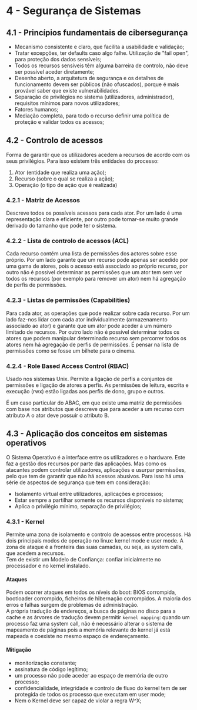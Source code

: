 # 4 - Segurança de Sistemas

## 4.1 - Princípios fundamentais de cibersegurança

- Mecanismo consistente e claro, que facilita a usabilidade e validação;
- Tratar excepções, ter defaults caso algo falhe. Utilização de "fail open", para proteção dos dados sensíveis;
- Todos os recursos sensíveis têm alguma barreira de controlo, não deve ser possível aceder diretamente;
- Desenho aberto, a arquitetura de segurança e os detalhes de funcionamento devem ser públicos (não ofuscados), porque é mais provável saber que existe vulnerabilidades.
- Separação de privilégios no sistema (utilizadores, administrador), requisitos mínimos para novos utilizadores;
- Fatores humanos;
- Mediação completa, para todo o recurso definir uma política de proteção e validar todos os acessos;

## 4.2 - Controlo de acessos

Forma de garantir que os utilizadores acedem a recursos de acordo com os seus privilégios. Para isso existem três entidades do processo:

1. Ator (entidade que realiza uma ação);
2. Recurso (sobre o qual se realiza a ação);
3. Operação (o tipo de ação que é realizada)

### 4.2.1 - Matriz de Acessos

Descreve todos os possíveis acessos para cada ator. Por um lado é uma representação clara e eficiente, por outro pode tornar-se muito grande derivado do tamanho que pode ter o sistema.

### 4.2.2 - Lista de controlo de acessos (ACL)

Cada recurso contém uma lista de permissões dos actores sobre esse próprio. Por um lado garante que um recurso pode apenas ser acedido por uma gama de atores, pois o acesso está associado ao próprio recurso, por outro não é possível determinar as permissões que um ator tem sem ver todos os recursos (por exemplo para remover um ator) nem há agregação de perfis de permissões.

### 4.2.3 - Listas de permissões (Capabilities)

Para cada ator, as operações que pode realizar sobre cada recurso. Por um lado faz-nos lidar com cada ator individualmente (armazenamento associado ao ator) e garante que um ator pode aceder a um número limitado de recursos. Por outro lado não é possível determinar todos os atores que podem manipular determinado recurso sem percorrer todos os atores nem há agregação de perfis de permissões. É pensar na lista de permissões como se fosse um bilhete para o cinema.

### 4.2.4 - Role Based Access Control (RBAC)

Usado nos sistemas Unix. Permite a ligação de perfis a conjuntos de permissões e ligação de atores a perfis. As permissões de leitura, escrita e execução (rwx) estão ligadas aos perfis de dono, grupo e outros. 

É um caso particular do ABAC, em que existe uma matriz de permissões com base nos atributos que descreve que para aceder a um recurso com atributo A o ator deve possuir o atributo B.

## 4.3 - Aplicação dos conceitos em sistemas operativos

O Sistema Operativo é a interface entre os utilizadores e o hardware. Este faz a gestão dos recursos por parte das aplicações. Mas como os atacantes podem controlar utilizadores, aplicações e usurpar permissões, pelo que tem de garantir que não há acessos abusivos. Para isso há uma série de aspectos de segurança que tem em consideração:

- Isolamento virtual entre utilizadores, aplicações e processos;
- Estar sempre a partilhar somente os recursos disponíveis no sistema;
- Aplica o privilégio mínimo, separação de privilégios;

### 4.3.1 - Kernel

Permite uma zona de isolamento e controlo de acessos entre processos. Há dois principais modos de operação no linux: kernel mode e user mode. A zona de ataque é a fronteira das suas camadas, ou seja, as system calls, que acedem a recursos. <br>
Tem de existir um Modelo de Confiança: confiar inicialmente no processador e no kernel instalado. 

#### Ataques

Podem ocorrer ataques em todos os níveis do boot: BIOS corrompida, bootloader corrompido, ficheiros de hibernação corrompidos. A maioria dos erros e falhas surgem de problemas de administração. <br>
A própria tradução de endereços, a busca de páginas no disco para a cache e as árvores de tradução devem permitir `kernel mapping`: quando um processo faz uma system call, não é necessário alterar o sistema de mapeamento de páginas pois a memória relevante do kernel já está mapeada e coexiste no mesmo espaço de endereçamento. 

#### Mitigação

- monitorização constante;
- assinatura de código legítimo;
- um processo não pode aceder ao espaço de memória de outro processo;
- confidencialidade, integridade e controlo de fluxo do kernel tem de ser protegida de todos os processo que executam em user mode;
- Nem o Kernel deve ser capaz de violar a regra W^X;